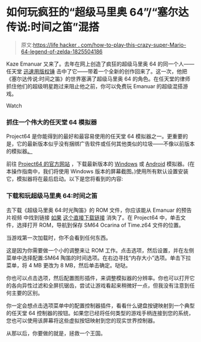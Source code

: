 # 如何玩疯狂的“超级马里奥 64”/“塞尔达传说:时间之笛”混搭

> 原文:[https://life hacker . com/how-to-play-this-crazy-super-Mario-64-legend-of-zelda-1825504186](https://lifehacker.com/how-to-play-this-crazy-super-mario-64-legend-of-zelda-1825504186)

Kaze Emanuar 又来了。去年在网上创造了疯狂的超级马里奥 64 的同一个人——任天堂 [迅速用版权锤](https://kotaku.com/nintendo-files-copyright-strikes-against-super-mario-64-1818580029) 击中了它——带着一个全新的创作回来了。这一次，他把《塞尔达传说:时间之笛》的世界塞满了超级马里奥 64 的角色。在任天堂的律师抓住他们的超级明星跑过来阻止他之前，你可以免费玩 Emanuar 的超级混搭游戏。

Watch

### 抓住一个伟大的任天堂 64 模拟器

Project64 是你能得到的最好和最容易使用的任天堂 64 模拟器之一。更重要的是，它的最新版本似乎没有捆绑广告软件或任何其他类似的垃圾——不像以前版本的模拟器[。](https://lifehacker.com/the-best-nintendo-64-emulator-for-windows-1749479005)

前往 [Project64 的官方网站](https://www.pj64-emu.com/) ，下载最新版本的 [Windows](https://www.pj64-emu.com/download/project64-latest) 或 [Android](https://play.google.com/store/apps/details?id=emu.project64&hl=en) 模拟器。(在本操作指南中，我们将使用 Windows 版本的屏幕截图。)使用所有默认设置安装它，模拟器将在最后启动。以下是您将看到的内容:

### 下载和玩超级马里奥 64:时间之笛

去下载《超级马里奥 64:时光陶笛》的 ROM 文件，你应该能从 Emanuar 的预告片视频 中找到链接 [如果](https://www.youtube.com/watch?v=p1vvuQ5kVB0) [这个直接下载链接](https://www.youtube.com/redirect?redir_token=Af0Zf0exbN4Onzt-L-1De2ALoKl8MTUyNDY3NDQ5OEAxNTI0NTg4MDk4&event=video_description&v=p1vvuQ5kVB0&q=https%3A%2F%2Fdrive.google.com%2Ffile%2Fd%2F1ZOcqkXzv2u1RE0LEpXUbBNPLZqTEr3cp%2Fview%3Fusp%3Dsharing) 消失了。在 Project64 中，单击文件，选择打开 ROM，导航到保存 SM64 Ocarina of Time.z64 文件的位置。

当游戏第一次加载时，你不会看到任何东西。

这是因为你需要做一个小的调整来让 ROM 工作。点击选项，然后设置，并在左侧菜单中选择配置:SM64 陶笛的时间选项。在右边寻找“内存大小”选项。单击下拉菜单，将 4 MB 更改为 8 MB，然后单击确定。哒哒。

你也可以点击选项，然后配置图形插件，来调整模拟器的分辨率。你也可以打开它的各向异性过滤和全屏抗锯齿，尝试让游戏看起来稍微好一点，但我没有注意到任何主要的区别。

你一定会想点击选项菜单中的配置控制器插件，看看什么键盘按键映射到一个典型的任天堂 64 控制器的按钮。如果您已经将任何类型的游戏手柄连接到您的系统，您也可以使用该屏幕将这些虚拟按钮映射到您的现实世界控制器。

从那以后，你要做的就是，拯救一个王国。
